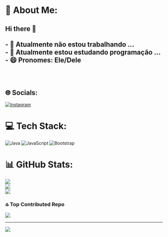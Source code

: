 # 💫 About Me:
## Hi there 👋<br><br>- 🔭 Atualmente não estou trabalhando ...<br>- 🌱 Atualmente estou estudando programação ...<br>- 😄 Pronomes: Ele/Dele<br><br><br>


## 🌐 Socials:
[![Instagram](https://img.shields.io/badge/Instagram-%23E4405F.svg?logo=Instagram&logoColor=white)](https://instagram.com/@_vgs.08) 

# 💻 Tech Stack:
![Java](https://img.shields.io/badge/java-%23ED8B00.svg?style=for-the-badge&logo=openjdk&logoColor=white) ![JavaScript](https://img.shields.io/badge/javascript-%23323330.svg?style=for-the-badge&logo=javascript&logoColor=%23F7DF1E) ![Bootstrap](https://img.shields.io/badge/bootstrap-%238511FA.svg?style=for-the-badge&logo=bootstrap&logoColor=white)
# 📊 GitHub Stats:
![](https://github-readme-stats.vercel.app/api?username=V1niciusGomes&theme=blue-green&hide_border=false&include_all_commits=true&count_private=false)<br/>
![](https://nirzak-streak-stats.vercel.app/?user=V1niciusGomes&theme=blue-green&hide_border=false)<br/>
![](https://github-readme-stats.vercel.app/api/top-langs/?username=V1niciusGomes&theme=blue-green&hide_border=false&include_all_commits=true&count_private=false&layout=compact)

### 🔝 Top Contributed Repo
![](https://github-contributor-stats.vercel.app/api?username=V1niciusGomes&limit=5&theme=blue-green&combine_all_yearly_contributions=true)

---
[![](https://visitcount.itsvg.in/api?id=V1niciusGomes&icon=0&color=0)](https://visitcount.itsvg.in)

<!-- Proudly created with GPRM ( https://gprm.itsvg.in ) -->

